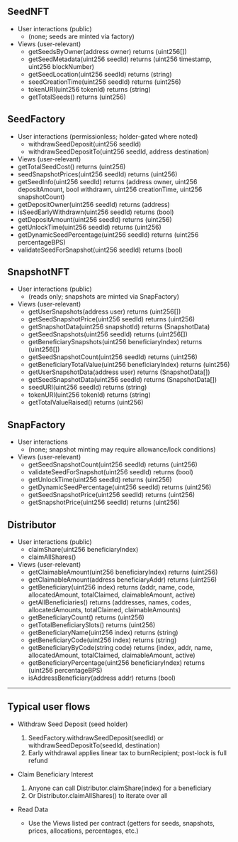 ## SeedNFT

- User interactions (public)
  - (none; seeds are minted via factory)
- Views (user-relevant)
  - getSeedsByOwner(address owner) returns (uint256[])
  - getSeedMetadata(uint256 seedId) returns (uint256 timestamp, uint256 blockNumber)
  - getSeedLocation(uint256 seedId) returns (string)
  - seedCreationTime(uint256 seedId) returns (uint256)
  - tokenURI(uint256 tokenId) returns (string)
  - getTotalSeeds() returns (uint256)

## SeedFactory

- User interactions (permissionless; holder-gated where noted)
  - withdrawSeedDeposit(uint256 seedId)
  - withdrawSeedDepositTo(uint256 seedId, address destination)
 - Views (user-relevant)
  - getTotalSeedCost() returns (uint256)
  - seedSnapshotPrices(uint256 seedId) returns (uint256)
  - getSeedInfo(uint256 seedId) returns (address owner, uint256 depositAmount, bool withdrawn, uint256 creationTime, uint256 snapshotCount)
  - getDepositOwner(uint256 seedId) returns (address)
  - isSeedEarlyWithdrawn(uint256 seedId) returns (bool)
  - getDepositAmount(uint256 seedId) returns (uint256)
  - getUnlockTime(uint256 seedId) returns (uint256)
  - getDynamicSeedPercentage(uint256 seedId) returns (uint256 percentageBPS)
  - validateSeedForSnapshot(uint256 seedId) returns (bool)

## SnapshotNFT

- User interactions (public)
  - (reads only; snapshots are minted via SnapFactory)
- Views (user-relevant)
  - getUserSnapshots(address user) returns (uint256[])
  - getSeedSnapshotPrice(uint256 seedId) returns (uint256)
  - getSnapshotData(uint256 snapshotId) returns (SnapshotData)
  - getSeedSnapshots(uint256 seedId) returns (uint256[])
  - getBeneficiarySnapshots(uint256 beneficiaryIndex) returns (uint256[])
  - getSeedSnapshotCount(uint256 seedId) returns (uint256)
  - getBeneficiaryTotalValue(uint256 beneficiaryIndex) returns (uint256)
  - getUserSnapshotData(address user) returns (SnapshotData[])
  - getSeedSnapshotData(uint256 seedId) returns (SnapshotData[])
  - seedURI(uint256 seedId) returns (string)
  - tokenURI(uint256 tokenId) returns (string)
  - getTotalValueRaised() returns (uint256)

## SnapFactory

- User interactions
  - (none; snapshot minting may require allowance/lock conditions)
- Views (user-relevant)
  - getSeedSnapshotCount(uint256 seedId) returns (uint256)
  - validateSeedForSnapshot(uint256 seedId) returns (bool)
  - getUnlockTime(uint256 seedId) returns (uint256)
  - getDynamicSeedPercentage(uint256 seedId) returns (uint256)
  - getSeedSnapshotPrice(uint256 seedId) returns (uint256)
  - getSnapshotPrice(uint256 seedId) returns (uint256)

## Distributor

- User interactions (public)
  - claimShare(uint256 beneficiaryIndex)
  - claimAllShares()
- Views (user-relevant)
  - getClaimableAmount(uint256 beneficiaryIndex) returns (uint256)
  - getClaimableAmount(address beneficiaryAddr) returns (uint256)
  - getBeneficiary(uint256 index) returns (addr, name, code, allocatedAmount, totalClaimed, claimableAmount, active)
  - getAllBeneficiaries() returns (addresses, names, codes, allocatedAmounts, totalClaimed, claimableAmounts)
  - getBeneficiaryCount() returns (uint256)
  - getTotalBeneficiarySlots() returns (uint256)
  - getBeneficiaryName(uint256 index) returns (string)
  - getBeneficiaryCode(uint256 index) returns (string)
  - getBeneficiaryByCode(string code) returns (index, addr, name, allocatedAmount, totalClaimed, claimableAmount, active)
  - getBeneficiaryPercentage(uint256 beneficiaryIndex) returns (uint256 percentageBPS)
  - isAddressBeneficiary(address addr) returns (bool)

---

## Typical user flows

- Withdraw Seed Deposit (seed holder)
  1) SeedFactory.withdrawSeedDeposit(seedId) or withdrawSeedDepositTo(seedId, destination)
  2) Early withdrawal applies linear tax to burnRecipient; post-lock is full refund

- Claim Beneficiary Interest
  1) Anyone can call Distributor.claimShare(index) for a beneficiary
  2) Or Distributor.claimAllShares() to iterate over all

- Read Data
  - Use the Views listed per contract (getters for seeds, snapshots, prices, allocations, percentages, etc.)
